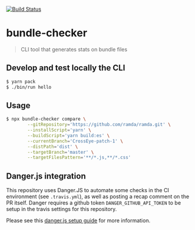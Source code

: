 [![Build Status](https://travis-ci.org/rbelling/bundle-checker.png)](https://travis-ci.org/rbelling/bundle-checker)

# bundle-checker

> CLI tool that generates stats on bundle files

## Develop and test locally the CLI

```bash
$ yarn pack
$ ./bin/run hello
```

## Usage

```bash
$ npx bundle-checker compare \
        --gitRepository='https://github.com/ramda/ramda.git' \
        --installScript='yarn' \
        --buildScript='yarn build:es' \
        --currentBranch='CrossEye-patch-1' \
        --distPath='dist' \
        --targetBranch='master' \
        --targetFilesPattern='**/*.js,**/*.css'
```

## Danger.js integration

This repository uses Danger.JS to automate some checks in the CI environment (see `.travis.yml`), as well as posting a recap comment on the PR itself.
Danger requires a github token `DANGER_GITHUB_API_TOKEN` to be setup in the travis settings for this repository.

Please see this [danger.js setup guide](https://medium.com/@ivan.ha/integrate-danger-js-in-5-minutes-55515bc5355d) for more information.

